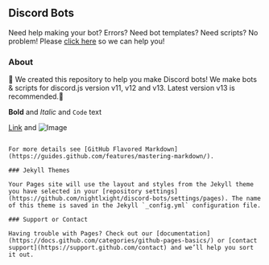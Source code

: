## Discord Bots

Need help making your bot? Errors? Need bot templates? Need scripts? No problem! Please [click here](https://github.com/nightlxight/discord-bots) so we can help you!

### About

🤖 We created this repository to help you make Discord bots! We make bots & scripts for discord.js version v11, v12 and v13. Latest version v13 is recommended.🤖

**Bold** and _Italic_ and `Code` text

[Link](url) and ![Image](src)
```

For more details see [GitHub Flavored Markdown](https://guides.github.com/features/mastering-markdown/).

### Jekyll Themes

Your Pages site will use the layout and styles from the Jekyll theme you have selected in your [repository settings](https://github.com/nightlxight/discord-bots/settings/pages). The name of this theme is saved in the Jekyll `_config.yml` configuration file.

### Support or Contact

Having trouble with Pages? Check out our [documentation](https://docs.github.com/categories/github-pages-basics/) or [contact support](https://support.github.com/contact) and we’ll help you sort it out.
